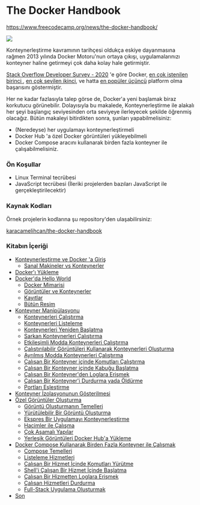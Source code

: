 # The Docker Handbook
https://www.freecodecamp.org/news/the-docker-handbook/

![](https://github.com/karacamelihcan/the-docker-handbook/blob/main/Images/docker-handbook-github.png)

Konteynerleştirme kavramının tarihçesi oldukça eskiye dayanmasına rağmen 2013 yılında Docker Motoru'nun ortaya çıkışı, uygulamalarınızı konteyner haline getirmeyi çok daha kolay hale getirmiştir.

[Stack Overflow Developer Survey - 2020](https://insights.stackoverflow.com/survey/2020#overview) 'e göre  Docker, [en çok istenilen birinci ](https://insights.stackoverflow.com/survey/2020#technology-most-loved-dreaded-and-wanted-platforms-wanted5), [en çok sevilen ikinci](https://insights.stackoverflow.com/survey/2020#technology-most-loved-dreaded-and-wanted-platforms-loved5), ve hatta [en popüler üçüncü](https://insights.stackoverflow.com/survey/2020#technology-platforms) platform olma başarısını göstermiştir.

Her ne kadar fazlasıyla talep görse de, Docker'a yeni başlamak biraz korkutucu görünebilir. Dolayısıyla bu makalede, Konteynerleştirme ile alakalı her şeyi başlangıç seviyesinden orta seviyeye ilerleyecek şekilde öğrenmiş olacağız. Bütün makaleyi bitirdikten sonra, şunları yapabilmelisiniz:

-   (Neredeyse) her uygulamayı konteynerleştirmeli
-  Docker Hub 'a özel Docker görüntüleri yükleyebilmeli
-  Docker Compose aracını kullanarak birden fazla konteyner ile çalışabilmelisiniz.

### Ön Koşullar

-   Linux Terminal tecrübesi
-   JavaScript tecrübesi (İleriki projelerden bazıları JavaScript ile gerçekleştirilecektir)

### Kaynak Kodları
Örnek projelerin kodlarına şu repository'den ulaşabilirsiniz: 

[karacamelihcan/the-docker-handbook](https://github.com/karacamelihcan/the-docker-handbook)

### Kitabın İçeriği
-   [Konteynerleştirme ve Docker 'a Giriş](https://github.com/karacamelihcan/the-docker-handbook/blob/main/Sections/01.Konteynerle%C5%9Ftirme%20ve%20Docker'a%20Giri%C5%9F.md)
    -   [Sanal Makineler vs Konteynerler](https://github.com/karacamelihcan/the-docker-handbook/blob/main/Sections/02.Sanal%20Makineler%20vs%20Konteynerler.md)
-   [Docker'ı Yükleme](https://github.com/karacamelihcan/the-docker-handbook/blob/main/Sections/03.Docker'%C4%B1%20Y%C3%BCklemek.md)
-   [Docker'da Hello World](https://github.com/karacamelihcan/the-docker-handbook/blob/main/Sections/04.Docker'da%20Merhaba%20D%C3%BCnya.md)
    -   [Docker Mimarisi](https://www.freecodecamp.org/news/the-docker-handbook/#docker-architecture)
    -   [Görüntüler ve Konteynerler](https://www.freecodecamp.org/news/the-docker-handbook/#images-and-containers)
    -   [Kayıtlar](https://www.freecodecamp.org/news/the-docker-handbook/#registries)
    -   [Bütün Resim](https://www.freecodecamp.org/news/the-docker-handbook/#the-full-picture)
-   [Konteyner Manipülasyonu](https://www.freecodecamp.org/news/the-docker-handbook/#manipulating-containers)
    -   [Konteynerleri Çalıştırma](https://www.freecodecamp.org/news/the-docker-handbook/#running-containers)
    -   [Konteynerleri Listeleme](https://www.freecodecamp.org/news/the-docker-handbook/#listing-containers)
    -   [Konteynerleri Yeniden Başlatma](https://www.freecodecamp.org/news/the-docker-handbook/#restarting-containers)
    -   [Sarkan Konteynerleri Çalıştırma](https://www.freecodecamp.org/news/the-docker-handbook/#cleaning-up-dangling-containers)
    -   [Etkileşimli Modda Konteynerleri Çalıştırma](https://www.freecodecamp.org/news/the-docker-handbook/#running-containers-in-interactive-mode)
    -   [Çalıştırılabilir Görüntüleri Kullanarak Konteynerleri Oluşturma](https://www.freecodecamp.org/news/the-docker-handbook/#creating-containers-using-executable-images)
    -   [Ayrılmış Modda Konteynerleri Çalıştırma](https://www.freecodecamp.org/news/the-docker-handbook/#running-containers-in-detached-mode)
    -   [Çalışan Bir Konteyner içinde Komutları Çalıştırma](https://www.freecodecamp.org/news/the-docker-handbook/#executing-commands-inside-a-running-container)
    -   [Çalışan Bir Konteyner içinde Kabuğu Başlatma](https://www.freecodecamp.org/news/the-docker-handbook/#starting-shell-inside-a-running-container)
    -   [Çalışan Bir Konteyner'den Loglara Erişmek](https://www.freecodecamp.org/news/the-docker-handbook/#accessing-logs-from-a-running-container)
    -   [Çalışan Bir Konteyner'i Durdurma yada Öldürme](https://www.freecodecamp.org/news/the-docker-handbook/#stopping-or-killing-a-running-container)
    -   [Portları Eşleştirme](https://www.freecodecamp.org/news/the-docker-handbook/#mapping-ports)
-   [Konteyner İzolasyonunun Gösterilmesi](https://www.freecodecamp.org/news/the-docker-handbook/#demonstration-of-container-isolation)
-   [Özel Görüntüler Oluşturma](https://www.freecodecamp.org/news/the-docker-handbook/#creating-custom-images)
    -   [Görüntü Oluşturmanın Temelleri](https://www.freecodecamp.org/news/the-docker-handbook/#image-creation-basics)
    -   [Yürütülebilir Bir Görüntü Oluşturma](https://www.freecodecamp.org/news/the-docker-handbook/#creating-an-executable-image)
    -   [Ekspres Bir Uygulamayı Konteynerleştirme](https://www.freecodecamp.org/news/the-docker-handbook/#containerizing-an-express-application)
    -   [Hacimler ile Çalışma ](https://www.freecodecamp.org/news/the-docker-handbook/#working-with-volumes)
    -   [Çok Aşamalı Yapılar](https://www.freecodecamp.org/news/the-docker-handbook/#multi-staged-builds)
    -   [Yerleşik Görüntüleri Docker Hub'a Yükleme](https://www.freecodecamp.org/news/the-docker-handbook/#uploading-built-images-to-docker-hub)
-   [Docker Compose Kullanarak Birden Fazla Konteyner ile Çalışmak ](https://www.freecodecamp.org/news/the-docker-handbook/#working-with-multi-container-applications-using-docker-compose)
    -   [Compose Temelleri](https://www.freecodecamp.org/news/the-docker-handbook/#compose-basics)
    -   [Listeleme Hizmetleri](https://www.freecodecamp.org/news/the-docker-handbook/#listing-services)
    -   [Çalışan Bir Hizmet İçinde Komutları Yürütme](https://www.freecodecamp.org/news/the-docker-handbook/#executing-commands-inside-a-running-service)
    -   [Shell'i Çalışan Bir Hizmet İçinde Başlatma](https://www.freecodecamp.org/news/the-docker-handbook/#starting-shell-inside-a-running-service)
    -   [Çalışan Bir Hizmetten Loglara Erişmek](https://www.freecodecamp.org/news/the-docker-handbook/#accessing-logs-from-a-running-service)
    -   [Çalışan Hizmetleri Durdurma](https://www.freecodecamp.org/news/the-docker-handbook/#stopping-running-services)
    -   [Full-Stack Uygulama Oluşturmak](https://www.freecodecamp.org/news/the-docker-handbook/#composing-a-full-stack-application)
-   [Son](https://www.freecodecamp.org/news/the-docker-handbook/#conclusion)
